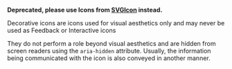 **Deprecated, please use Icons from [SVGIcon](#/Icons?id=svgicon) instead.**

Decorative icons are icons used for visual aesthetics only and may never be used as Feedback or Interactive icons

They do not perform a role beyond visual aesthetics and are hidden from screen readers using the `aria-hidden` attribute. Usually, the information being communicated with the icon is also conveyed in another manner.

